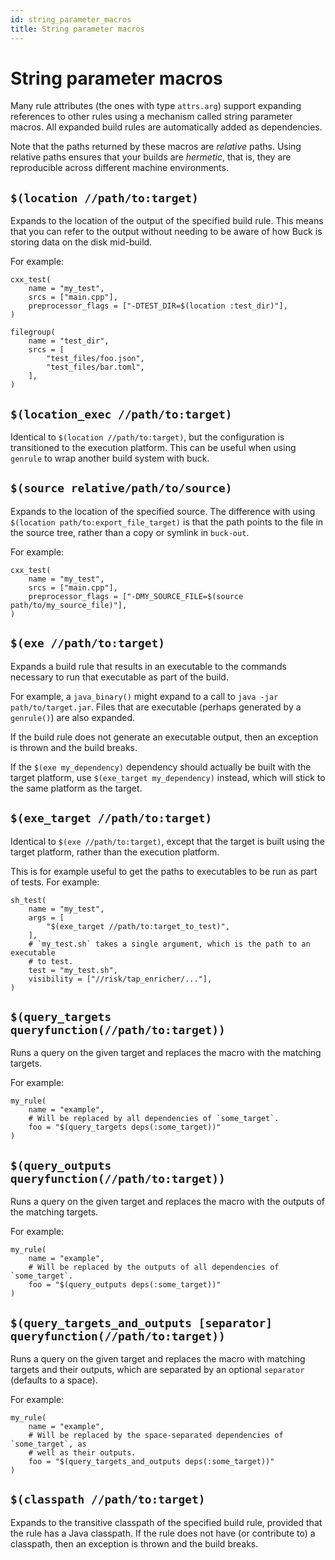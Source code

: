 ```yaml
---
id: string_parameter_macros
title: String parameter macros
---
```


# String parameter macros

Many rule attributes (the ones with type `attrs.arg`) support expanding
references to other rules using a mechanism called string parameter macros. All
expanded build rules are automatically added as dependencies.

Note that the paths returned by these macros are _relative_ paths. Using
relative paths ensures that your builds are _hermetic_, that is, they are
reproducible across different machine environments.

## `$(location //path/to:target)`

Expands to the location of the output of the specified build rule. This means
that you can refer to the output without needing to be aware of how Buck is
storing data on the disk mid-build.

For example:

```starlark
cxx_test(
    name = "my_test",
    srcs = ["main.cpp"],
    preprocessor_flags = ["-DTEST_DIR=$(location :test_dir)"],
)

filegroup(
    name = "test_dir",
    srcs = [
        "test_files/foo.json",
        "test_files/bar.toml",
    ],
)
```

## `$(location_exec //path/to:target)`

Identical to `$(location //path/to:target)`, but the configuration is
transitioned to the execution platform. This can be useful when using `genrule`
to wrap another build system with buck.

## `$(source relative/path/to/source)`

Expands to the location of the specified source. The difference with using
`$(location path/to:export_file_target)` is that the path points to the file in
the source tree, rather than a copy or symlink in `buck-out`.

For example:

```starlark
cxx_test(
    name = "my_test",
    srcs = ["main.cpp"],
    preprocessor_flags = ["-DMY_SOURCE_FILE=$(source path/to/my_source_file)"],
)
```

## `$(exe //path/to:target)`

Expands a build rule that results in an executable to the commands necessary to
run that executable as part of the build.

For example, a `java_binary()` might expand to a call to
`java -jar path/to/target.jar`. Files that are executable (perhaps generated by
a `genrule()`) are also expanded.

If the build rule does not generate an executable output, then an exception is
thrown and the build breaks.

If the `$(exe my_dependency)` dependency should actually be built with the
target platform, use `$(exe_target my_dependency)` instead, which will stick to
the same platform as the target.

## `$(exe_target //path/to:target)`

Identical to `$(exe //path/to:target)`, except that the target is built using
the target platform, rather than the execution platform.

This is for example useful to get the paths to executables to be run as part of
tests. For example:

```starlark
sh_test(
    name = "my_test",
    args = [
        "$(exe_target //path/to:target_to_test)",
    ],
    # `my_test.sh` takes a single argument, which is the path to an executable
    # to test.
    test = "my_test.sh",
    visibility = ["//risk/tap_enricher/..."],
)
```

## `$(query_targets queryfunction(//path/to:target))`

Runs a query on the given target and replaces the macro with the matching
targets.

For example:

```starlark
my_rule(
    name = "example",
    # Will be replaced by all dependencies of `some_target`.
    foo = "$(query_targets deps(:some_target))"
)
```

## `$(query_outputs queryfunction(//path/to:target))`

Runs a query on the given target and replaces the macro with the outputs of the
matching targets.

For example:

```starlark
my_rule(
    name = "example",
    # Will be replaced by the outputs of all dependencies of `some_target`.
    foo = "$(query_outputs deps(:some_target))"
)
```

## `$(query_targets_and_outputs [separator] queryfunction(//path/to:target))`

Runs a query on the given target and replaces the macro with matching targets
and their outputs, which are separated by an optional `separator` (defaults to a
space).

For example:

```starlark
my_rule(
    name = "example",
    # Will be replaced by the space-separated dependencies of `some_target`, as
    # well as their outputs.
    foo = "$(query_targets_and_outputs deps(:some_target))"
)
```

## `$(classpath //path/to:target)`

Expands to the transitive classpath of the specified build rule, provided that
the rule has a Java classpath. If the rule does not have (or contribute to) a
classpath, then an exception is thrown and the build breaks.
